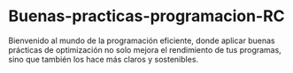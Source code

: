 # Buenas-practicas-programacion-RC
Bienvenido al mundo de la programación eficiente, donde aplicar buenas prácticas de optimización no solo mejora el rendimiento de tus programas, sino que también los hace más claros y sostenibles.
